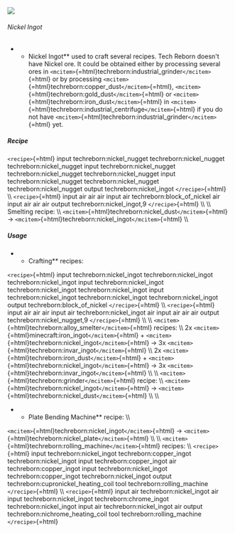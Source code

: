 ![](/mods/techreborn/nickel_ingot.png)

###### Nickel Ingot

-   -   Nickel Ingot** used to craft several recipes. Tech Reborn
        doesn\'t have Nickel ore. It could be obtained either by
        processing several ores in
        `<mcitem>`{=html}techreborn:industrial_grinder`</mcitem>`{=html}
        or by processing
        `<mcitem>`{=html}techreborn:copper_dust`</mcitem>`{=html},
        `<mcitem>`{=html}techreborn:gold_dust`</mcitem>`{=html} or
        `<mcitem>`{=html}techreborn:iron_dust`</mcitem>`{=html} in
        `<mcitem>`{=html}techreborn:industrial_centrifuge`</mcitem>`{=html}
        if you do not have
        `<mcitem>`{=html}techreborn:industrial_grinder`</mcitem>`{=html}
        yet.

##### Recipe

`<recipe>`{=html} input techreborn:nickel_nugget
techreborn:nickel_nugget techreborn:nickel_nugget input
techreborn:nickel_nugget techreborn:nickel_nugget
techreborn:nickel_nugget input techreborn:nickel_nugget
techreborn:nickel_nugget techreborn:nickel_nugget output
techreborn:nickel_ingot `</recipe>`{=html} \\\\ `<recipe>`{=html} input
air air air input air techreborn:block_of_nickel air input air air air
output techreborn:nickel_ingot,9 `</recipe>`{=html} \\\\ \\\\ Smelting
recipe: \\\\ `<mcitem>`{=html}techreborn:nickel_dust`</mcitem>`{=html}
-\> `<mcitem>`{=html}techreborn:nickel_ingot`</mcitem>`{=html} \\\\

##### Usage

-   -   Crafting** recipes:

`<recipe>`{=html} input techreborn:nickel_ingot techreborn:nickel_ingot
techreborn:nickel_ingot input techreborn:nickel_ingot
techreborn:nickel_ingot techreborn:nickel_ingot input
techreborn:nickel_ingot techreborn:nickel_ingot techreborn:nickel_ingot
output techreborn:block_of_nickel `</recipe>`{=html} \\\\
`<recipe>`{=html} input air air air input air techreborn:nickel_ingot
air input air air air output techreborn:nickel_nugget,9
`</recipe>`{=html} \\\\ \\\\
`<mcitem>`{=html}techreborn:alloy_smelter`</mcitem>`{=html} recipes:
\\\\ 2x `<mcitem>`{=html}minecraft:iron_ingot`</mcitem>`{=html} +
`<mcitem>`{=html}techreborn:nickel_ingot`</mcitem>`{=html} -\> 3x
`<mcitem>`{=html}techreborn:invar_ingot`</mcitem>`{=html} \\\\ 2x
`<mcitem>`{=html}techreborn:iron_dust`</mcitem>`{=html} +
`<mcitem>`{=html}techreborn:nickel_ingot`</mcitem>`{=html} -\> 3x
`<mcitem>`{=html}techreborn:invar_ingot`</mcitem>`{=html} \\\\ \\\\
`<mcitem>`{=html}techreborn:grinder`</mcitem>`{=html} recipe: \\\\
`<mcitem>`{=html}techreborn:nickel_ingot`</mcitem>`{=html} -\>
`<mcitem>`{=html}techreborn:nickel_dust`</mcitem>`{=html} \\\\ \\\\

-   -   Plate Bending Machine** recipe: \\\\

`<mcitem>`{=html}techreborn:nickel_ingot`</mcitem>`{=html} -\>
`<mcitem>`{=html}techreborn:nickel_plate`</mcitem>`{=html} \\\\ \\\\
`<mcitem>`{=html}techreborn:rolling_machine`</mcitem>`{=html} recipes:
\\\\ `<recipe>`{=html} input techreborn:nickel_ingot
techreborn:copper_ingot techreborn:nickel_ingot input
techreborn:copper_ingot air techreborn:copper_ingot input
techreborn:nickel_ingot techreborn:copper_ingot techreborn:nickel_ingot
output techreborn:cupronickel_heating_coil tool
techreborn:rolling_machine `</recipe>`{=html} \\\\ `<recipe>`{=html}
input air techreborn:nickel_ingot air input techreborn:nickel_ingot
techreborn:chrome_ingot techreborn:nickel_ingot input air
techreborn:nickel_ingot air output techreborn:nichrome_heating_coil tool
techreborn:rolling_machine `</recipe>`{=html}
